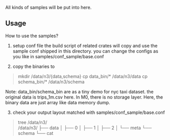 All kinds of samples will be put into here.

## Usage

How to use the samples?

1. setup conf file
the build script of related crates will copy and use the sample conf shipped in this directory. you can change the configs as you like in samples/conf_sample/base.conf

2. copy the binaries to 

> mkdir /data/n3/{data,schema}
> cp data_bin/* /data/n3/data
> cp schema_bin/* /data/n3/schema

Note: data_bin/schema_bin are as a tiny demo for nyc taxi dataset. the original data is trips_1m.csv here. In M0, there is no storage layer. Here, the binary data are just array like data memory dump.

3. check your output layout matched with samples/conf_sample/base.conf
> tree /data/n3/      
/data/n3/
├── data
│   ├── 0
│   ├── 1
│   ├── 2
│   └── meta
└── schema
    └── cat